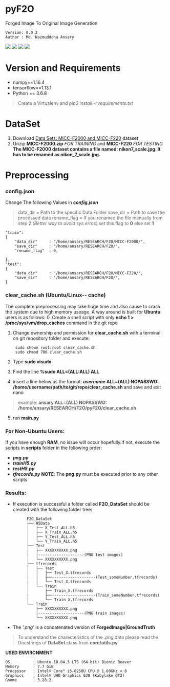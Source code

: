 # pyF2O
Forged Image To Original Image Generation

    Version: 0.0.2    
    Author : Md. Nazmuddoha Ansary    
                  
![](/info/src_img/python.ico?raw=true )
![](/info/src_img/tensorflow.ico?raw=true)
![](/info/src_img/keras.ico?raw=true)
![](/info/src_img/col.ico?raw=true)

# Version and Requirements
* numpy==1.16.4  
* tensorflow==1.13.1        
* Python == 3.6.8
> Create a Virtualenv and *pip3 install -r requirements.txt*

#  DataSet
1. Download [Data Sets: MICC-F2000 and MICC-F220](http://lci.micc.unifi.it/labd/2015/01/copy-move-forgery-detection-and-localization/) dataset    
2. Unzip **MICC-F2000.zip** *FOR TRAINING* and **MICC-F220** *FOR TESTING*   
        **The MICC-F2000 dataset contains a file named: nikon7_scale.jpg. It has to be renamed as nikon_7_scale.jpg.**         


#  Preprocessing
### config.json
 Change The following Values in ***config.json*** 
> data_dir      = Path to the specific Data Folder
> save_dir      = Path to save the processed data
> rename_flag   = If you renamed the file manually from step 2 *(Better way to avoid sys erros)* set this flag to **0** else set **1**  

    "train":   
    {  
        "data_dir"     : "/home/ansary/RESEARCH/F2O/MICC-F2000/", 
        "save_dir"     : "/home/ansary/RESEARCH/F2O/",
        "rename_flag"  : 0,
    
    },  
    "test":  
    {  
        "data_dir"     : "/home/ansary/RESEARCH/F2O/MICC-F220/",
        "save_dir"     : "/home/ansary/RESEARCH/F2O/",
    }        

### clear_cache.sh (Ubuntu/Linux-- cache)
The complete preprocessing may take huge time and also cause to crash the system due to high memory useage. A way around is built for **Ubuntu** users is as follows:
0. Create a shell script with only **echo 1 > /proc/sys/vm/drop_caches** command in the git repo
1. Change ownership and permission for **clear_cache.sh** with a terminal on git repository folder and execute:

        sudo chown root:root clear_cache.sh    
        sudo chmod 700 clear_cache.sh    

2. Type **sudo visudo**
3. Find the line **%sudo ALL=(ALL:ALL) ALL**
4. insert a line below as the format: ***username* ALL=(ALL) NOPASSWD: /home/username/path/to/git/repo/clear_cache.sh** and save and exit nano
> example: **ansary ALL=(ALL) NOPASSWD: /home/ansary/RESEARCH/F2O/pyF2O/clear_cache.sh**
5. run **main.py**

### For Non-Ubuntu Users:
If you have enough **RAM**, no issue will occur hopefully.If not, execute the scripts in **scripts** folder in the following order:
* ***png.py***
* ***trainH5.py***
* ***testH5.py***
* ***tfrecords.py*** 
**NOTE**: The **png.py** must be executed prior to any other scripts 



### Results:
* If execution is successful a folder called **F2O_DataSet** should be created with the following folder tree:

            F2O_DataSet  
            ├── H5Data  
            │   ├── X_Test_ALL.h5  
            │   ├── X_Train_ALL.h5  
            │   ├── Y_Test_ALL.h5  
            │   └── Y_Train_ALL.h5  
            ├── Test  
            │   ├── XXXXXXXXXX.png  
            |   |--------------------(PNG test images)  
            │   └── XXXXXXXXXX.png  
            ├── tfrecords  
            │   ├── Test  
            │   │   ├── Test_X.tfrecords  
            |   |   ├──-------------------(Test_someNumber.tfrecords)  
            |   |   └── Test_X.tfrecords  
            │   └── Train  
            │       ├── Train_X.tfrecords  
            |       ├──-------------------(Train_someNumber.tfrecords)  
            |       └── Train_X.tfrecords  
            └── Train  
                ├── XXXXXXXXXX.png  
                |--------------------(PNG train images)  
                └── XXXXXXXXXX.png  

* The *'.png'* is a concatenated version of **ForgedImage|GroundTruth**
> To understand the charecteristics of the *.png* data please read the Docstrings of **DataSet** class from  **core/utils.py**  


**USED ENVIRONMENT**  

    OS          : Ubuntu 18.04.3 LTS (64-bit) Bionic Beaver        
    Memory      : 7.7 GiB  
    Processor   : Intel® Core™ i5-8250U CPU @ 1.60GHz × 8    
    Graphics    : Intel® UHD Graphics 620 (Kabylake GT2)  
    Gnome       : 3.28.2  





